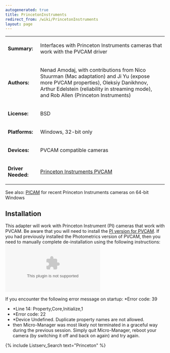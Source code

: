 ```yaml
---
autogenerated: true
title: PrincetonInstruments
redirect_from: /wiki/PrincetonInstruments
layout: page
---
```


<table>
<tr>
<td markdown="1">

**Summary:**

</td>
<td markdown="1">

Interfaces with Princeton Instruments cameras that work with the PVCAM
driver

</td>
</tr>
<tr>
<td markdown="1">

**Authors:**

</td>
<td markdown="1">

Nenad Amodaj, with contributions from Nico Stuurman (Mac adaptation) and
Ji Yu (expose more PVCAM properties), Oleksiy Danikhnov, Arthur
Edelstein (reliability in streaming mode), and Rob Allen (Princeton
Instruments)

</td>
</tr>
<tr>
<td markdown="1">

**License:**

</td>
<td markdown="1">

BSD

</td>
</tr>
<tr>
<td markdown="1">

**Platforms:**

</td>
<td markdown="1">

Windows, 32-bit only

</td>
</tr>
<tr>
<td markdown="1">

**Devices:**

</td>
<td markdown="1">

PVCAM compatible cameras

</td>
</tr>
<tr>
<td markdown="1">

**Driver Needed:**

</td>
<td markdown="1">

[Princeton Instruments
PVCAM](http://www.princetoninstruments.com/support/software.aspx)

</td>
</tr>
</table>

See also: [PICAM](PICAM "wikilink") for recent Princeton Instruments
cameras on 64-bit Windows

## Installation

This adapter will work with Princeton Instrument (PI) cameras that work
with PVCAM. Be aware that you will need to install the [PI version for
PVCAM](http://www.princetoninstruments.com/support/software.aspx). If
you had previously installed the Photometrics version of PVCAM, then you
need to manually complete de-installation using the following
instructions:
![](media/PhotometricsUninstall.zip "PhotometricsUninstall.zip")

If you encounter the following error message on startup: *Error code:
39  
* *Line 14: Property,Core,Initialize,1  
* *Error code: 22  
* *Device Undefined. Duplicate property names are not allowed.  
* then Micro-Manager was most likely not terminated in a graceful way
during the previous session. Simply quit Micro-Manager, reboot your
camera (by switching it off and back on again) and try again.

{% include Listserv_Search text="Princeton" %}


